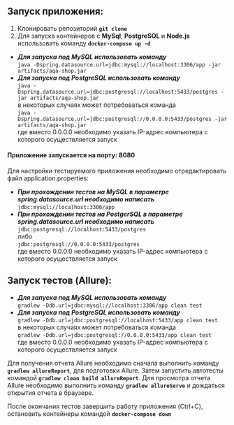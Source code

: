 ## Запуск приложения:

1. Клонировать репозиторий __`git clone`__
2. Для запуска контейнеров с __MySql__, __PostgreSQL__ и __Node.js__ использовать команду __`docker-compose up -d`__     
* ***Для запуска под MySQL использовать команду***  
      `java -Dspring.datasource.url=jdbc:mysql://localhost:3306/app -jar artifacts/aqa-shop.jar`  
* ***Для запуска под PostgreSQL использовать команду***  
      `java -Dspring.datasource.url=jdbc:postgresql://localhost:5433/postgres -jar artifacts/aqa-shop.jar`  
      в некоторых случаях может потребоваться команда  
      `java -Dspring.datasource.url=jdbc:postgresql://0.0.0.0:5433/postgres -jar artifacts/aqa-shop.jar`  
      где вместо 0.0.0.0 необходимо указать IP-адрес компьютера с которого осуществляется запуск
 #### Приложение запускается на порту: 8080
 
 Для настройки тестируемого приложения необходимо отредактировать файл application.properties:  
* ***При прохождении тестов на MySQL в параметре spring.datasource.url необходимо написать***   
    `jdbc:mysql://localhost:3306/app`  
* ***При прохождении тестов на PostgerSQL в параметре spring.datasource.url необходимо написать***   
    `jdbc:postgresql://localhost:5433/postgres`  
    либо  
    `jdbc:postgresql://0.0.0.0:5433/postgres`  
    где вместо 0.0.0.0 необходимо указать IP-адрес компьютера с которого осуществляется запуск


## Запуск тестов (Allure):  
* ***Для запуска под MySQL использовать команду***  
    `gradlew -Ddb.url=jdbc:mysql://localhost:3306/app clean test` 
* ***Для запуска под PostgreSQL использовать команду***  
    `gradlew -Ddb.url=jdbc:postgresql://localhost:5433/app clean test`  
    в некоторых случаях может потребоваться команда    
    `gradlew -Ddb.url=jdbc:postgresql://0.0.0.0:5433/app clean test`  
      где вместо 0.0.0.0 необходимо указать IP-адрес компьютера с которого осуществляется запуск
    
Для получения отчета Allure необходимо сначала выполнить команду __`gradlew allureReport`__, для подготовки Allure. 
Затем запустить автотесты командой __`gradlew clean build allureReport`__. Для просмотра отчета Allure необходимо 
выполнить команду __`gradlew allureServe`__ и дождаться открытия отчета в браузере.

После окончания тестов завершить работу приложения (Ctrl+C), остановить контейнеры командой __`docker-compose down`__

